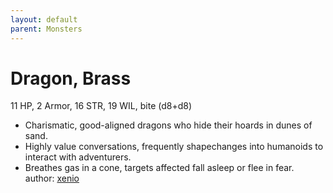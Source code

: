 ```yaml
---
layout: default
parent: Monsters 
--- 
```

# Dragon, Brass
11 HP, 2 Armor, 16 STR, 19 WIL, bite (d8+d8)  
- Charismatic, good-aligned dragons who hide their hoards in dunes of sand.  
- Highly value conversations, frequently shapechanges into humanoids to interact with adventurers.  
- Breathes gas in a cone, targets affected fall asleep or flee in fear.  
author: [xenio](https://xenioinabottle.blogspot.com) 
